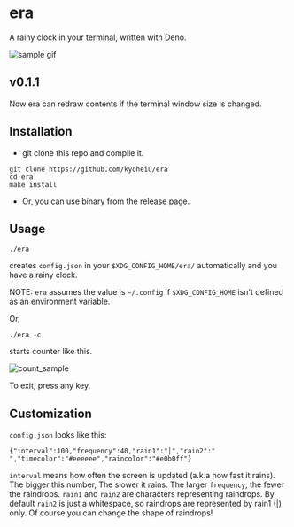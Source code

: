 # era

A rainy clock in your terminal, written with Deno.

![sample gif](screenshots/sample.gif)

## v0.1.1
Now era can redraw contents if the terminal window size is changed.

## Installation

- git clone this repo and compile it.

```
git clone https://github.com/kyoheiu/era
cd era
make install
```

- Or, you can use binary from the release page.

## Usage

```
./era
```

creates `config.json` in your `$XDG_CONFIG_HOME/era/` automatically and you have a rainy clock.

NOTE: `era` assumes the value is `~/.config` if `$XDG_CONFIG_HOME` isn't defined as an environment variable.

Or,

```
./era -c
```

starts counter like this.

![count_sample](screenshots/count_sample.png)

To exit, press any key.

## Customization

`config.json` looks like this:

```
{"interval":100,"frequency":40,"rain1":"│","rain2":" ","timecolor":"#eeeeee","raincolor":"#e0b0ff"}
```

`interval` means how often the screen is updated (a.k.a how fast it rains). The bigger this number, The slower it rains.
The larger `frequency`, the fewer the raindrops.
`rain1` and `rain2` are characters representing raindrops. By default `rain2` is just a whitespace, so raindrops are represented by rain1 (|) only. Of course you can change the shape of raindrops!
